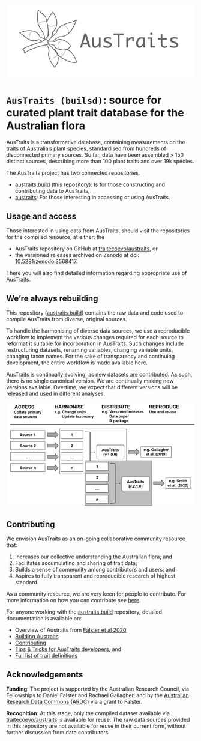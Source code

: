 
<!-- README.md is generated from README.Rmd. Please edit that file -->

![](docs/logo.png)

# `AusTraits (builsd)`: source for curated plant trait database for the Australian flora

<!-- badges: start -->

<!-- badges: end -->

AusTraits is a transformative database, containing measurements on the
traits of Australia’s plant species, standardised from hundreds of
disconnected primary sources. So far, data have been assembled \> 150
distinct sources, describing more than 100 plant traits and over 19k
species.

The AusTraits project has two connected repositories.

  - [austraits.build](https://github.com/traitecoevo/austraits.build/)
    (this repository): Is for those constructing and contributing data
    to AusTraits,
  - [austraits](https://github.com/traitecoevo/austraits/): For those
    interesting in accessing or using AusTraits.

## Usage and access

Those interested in using data from AusTraits, should visit the
repositories for the compiled resource, at either: the

  - AusTraits repository on GitHub at
    [traitecoevo/austraits](https://github.com/traitecoevo/austraits),
    or
  - the versioned releases archived on Zenodo at doi:
    [10.5281/zenodo.3568417](http://doi.org/https://doi.org/10.5281/zenodo.3568417).

There you will also find detailed information regarding appropriate use
of AusTraits.

## We’re always rebuilding

This repository
([austraits.build](https://github.com/traitecoevo/austraits.build/))
contains the raw data and code used to compile AusTraits from diverse,
original sources.

To handle the harmonising of diverse data sources, we use a reproducible
workflow to implement the various changes required for each source to
reformat it suitable for incorporation in AusTraits. Such changes
include restructuring datasets, renaming variables, changing variable
units, changing taxon names. For the sake of transparency and continuing
development, the entire workflow is made available here.

AusTraits is continually evolving, as new datasets are contributed. As
such, there is no single canonical version. We are continually making
new versions available. Overtime, we expect that different versions will
be released and used in different analyses.

![](docs/Workflow.png)

## Contributing

We envision AusTraits as an on-going collaborative community resource
that:

1.  Increases our collective understanding the Australian flora; and
2.  Facilitates accumulating and sharing of trait data;
3.  Builds a sense of community among contributors and users; and
4.  Aspires to fully transparent and reproducible research of highest
    standard.

As a community resource, we are very keen for people to contribute. For
more information on how you can contribute see
[here](docs/Contributing.md).

For anyone working with the
[austraits.build](https://github.com/traitecoevo/austraits.build/)
repository, detailed documentation is available on:

  - Overview of Austraits from [Falster et al 2020](XXXX)
  - [Building Austraits](docs/Building.md)
  - [Contributing](docs/Contributing.md)
  - [Tips & Tricks for AusTraits developers](docs/TipTricks.md), and
  - [Full list of trait definitions](docs/Trait_definitions.md)

## Acknowledgements

**Funding**: The project is supported by the Australian Research
Council, via Fellowships to Daniel Falster and Rachael Gallagher, and by
the [Australian Research Data Commons (ARDC)](https://ardc.edu.au) via a
grant to Falster.

**Recognition**: At this stage, only the compiled dataset available via
[traitecoevo/austraits](https://github.com/traitecoevo/austraits.build/)
is available for reuse. The raw data sources provided in this repository
are not available for reuse in their current form, without further
discussion from data contributors.
